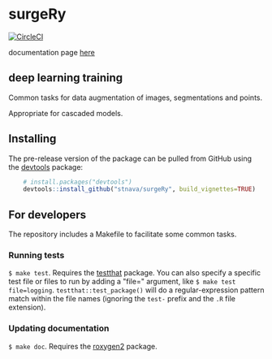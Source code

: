 # surgeRy

[![CircleCI](https://circleci.com/gh/stnava/surgeRy/tree/master.svg?style=svg)](https://circleci.com/gh/stnava/surgeRy/tree/master)

documentation page [here](https://stnava.github.io/surgeRy/)

## deep learning training

Common tasks for data augmentation of images, segmentations and points.

Appropriate for cascaded models.

## Installing

The pre-release version of the package can be pulled from GitHub using the [devtools](https://github.com/r-lib/devtools) package:

```r
    # install.packages("devtools")
    devtools::install_github("stnava/surgeRy", build_vignettes=TRUE)
```

## For developers

The repository includes a Makefile to facilitate some common tasks.

### Running tests

`$ make test`. Requires the [testthat](http://testthat.r-lib.org/) package. You can also specify a specific test file or files to run by adding a "file=" argument, like `$ make test file=logging`. `testthat::test_package()` will do a regular-expression pattern match within the file names (ignoring the `test-` prefix and the `.R` file extension).

### Updating documentation

`$ make doc`. Requires the [roxygen2](https://github.com/klutometis/roxygen) package.
